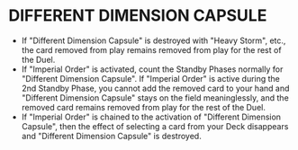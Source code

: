 # DIFFERENT DIMENSION CAPSULE

*   If "Different Dimension Capsule" is destroyed with "Heavy Storm", etc., the card removed from play remains removed from play for the rest of the Duel.
*   If "Imperial Order" is activated, count the Standby Phases normally for "Different Dimension Capsule". If "Imperial Order" is active during the 2nd Standby Phase, you cannot add the removed card to your hand and "Different Dimension Capsule" stays on the field meaninglessly, and the removed card remains removed from play for the rest of the Duel.
*   If "Imperial Order" is chained to the activation of "Different Dimension Capsule", then the effect of selecting a card from your Deck disappears and "Different Dimension Capsule" is destroyed.
